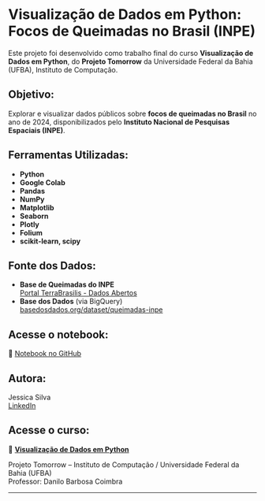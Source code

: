 # Visualização de Dados em Python: **Focos de Queimadas no Brasil (INPE)**

Este projeto foi desenvolvido como trabalho final do curso **Visualização de Dados em Python**, do **Projeto Tomorrow** da Universidade Federal da Bahia (UFBA), Instituto de Computação.

## Objetivo:

Explorar e visualizar dados públicos sobre **focos de queimadas no Brasil** no ano de 2024, disponibilizados pelo **Instituto Nacional de Pesquisas Espaciais (INPE)**.

## Ferramentas Utilizadas:

- **Python**
- **Google Colab**
- **Pandas**
- **NumPy**
- **Matplotlib**
- **Seaborn**
- **Plotly** 
- **Folium** 
- **scikit-learn, scipy**

## Fonte dos Dados:

- **Base de Queimadas do INPE**  
  [Portal TerraBrasilis - Dados Abertos](https://terrabrasilis.dpi.inpe.br/queimadas/portal/dados-abertos/)
- **Base dos Dados** (via BigQuery)  
  [basedosdados.org/dataset/queimadas-inpe](https://basedosdados.org/dataset/f06f3cdc-b539-409b-b311-1ff8878fb8d9)

## Acesse o notebook:

🔗 [Notebook no GitHub](https://github.com/jessicasilvacodes/dados-python-ufba/blob/main/projetofinal_ufba_JessicaSilva.ipynb)

## Autora:

Jessica Silva  
[LinkedIn](https://www.linkedin.com/in/sdsjessica/) 

## Acesse o curso:

🔗 [ **Visualização de Dados em Python** ](https://tomorrow.ufba.br/pt-br/visualizacao-dados)

Projeto Tomorrow – Instituto de Computação / Universidade Federal da Bahia (UFBA)  
Professor: Danilo Barbosa Coimbra  

---

